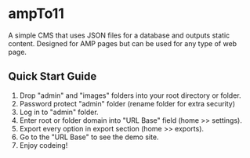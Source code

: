 # ampTo11
A simple CMS that uses JSON files for a database and outputs static content. Designed for AMP pages but can be used for any type of web page. 

## Quick Start Guide
1. Drop "admin" and "images" folders into your root directory or folder.
2. Password protect "admin" folder (rename folder for extra security)
3. Log in to "admin" folder.
4. Enter root or folder domain into "URL Base" field (home >> settings).
5. Export every option in export section (home >> exports).
6. Go to the "URL Base" to see the demo site. 
7. Enjoy codeing!


